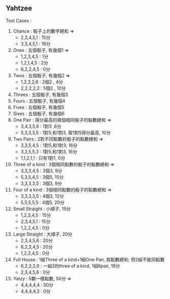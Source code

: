 Yahtzee
-----------------

Test Cases :
1. Chance : 骰子上的數字總和 =>
    * 2,3,4,5,1 : 15分
    * 3,3,4,5,1 : 16分
2. Ones : 五個骰子, 有幾個1 => 
    * 1,2,3,4,5 : 1分
    * 1,2,1,4,5 : 2分
    * 6,2,2,4,5 : 0分
3. Twos : 五個骰子, 有幾個2 =>
    * 1,2,3,2,6 : 2個2 , 4分
    * 2,2,2,2,2 : 5個2 , 10分
4. Threes : 五個骰子, 有幾個3
5. Fours : 五個骰子, 有幾個4
6. Fives : 五個骰子, 有幾個5
7. Sixes : 五個骰子, 有幾個6
8. One Pair : 得分最高的兩個相同骰子的點數總和 =>
    * 3,4,3,5,6 : 1對3 ,6分
    * 5,3,3,3,5 : 1對5,和1對3, 取1對5得分最高, 10分
9. Two Pairs : 2對不同點數的骰子的點數總和 => 
    * 3,3,5,4,5 : 1對5,和1對3, 16分
    * 3,3,5,5,3 : 1對5,和1對3, 16分
    * 1,1,2,1,1 : 只有1對1, 0分
10. Three of a kind : 3個相同點數的骰子的點數總和 =>
    * 3,3,3,4,5 : 3個3, 9分
    * 5,3,5,4,5 : 3個5, 15分
    * 3,3,3,3,5 : 3個3, 9分
11. Four of a kind :  3個相同點數的骰子的點數總和 =>
    * 3,3,3,3,5 : 4個3, 12分
    * 5,5,5,5,5 : 4個5, 20分
12. Small Straight : 小順子, 15分
    * 1,2,3,4,5 : 15分
    * 2,3,4,5,1 : 15分
    * 1,2,2,4,5 : 0分
13. Large Straight : 大順子, 20分
    * 2,3,4,5,6 : 20分
    * 6,2,3,4,5 : 20分
    * 1,2,2,4,5 : 0分
14. Full House : 1組Three of a kind+1組One Pair, 其點數總和; 但2組不能同點數
    * 6,2,2,2,6 : 一組2的three of a kind, 1組6pair, 18分
    * 2,3,4,5,6 : 0分
15. Yatzy : 5顆一樣點數, 50分 =>
    * 4,4,4,4,4 : 50分
    * 4,4,4,4,3 : 0分
